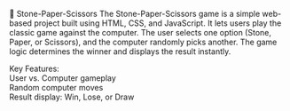 📝 Stone-Paper-Scissors 
The Stone-Paper-Scissors game is a simple web-based project built using HTML, CSS, and JavaScript. It lets users play the classic game against the computer. The user selects one option (Stone, Paper, or Scissors), and the computer randomly picks another. The game logic determines the winner and displays the result instantly.

Key Features:                                                                                                                                       
User vs. Computer gameplay                                                                                                                            
Random computer moves                                                                                                                                 
Result display: Win, Lose, or Draw
